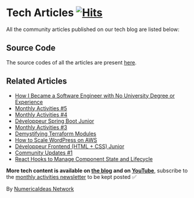 # Tech Articles&nbsp;[![Hits](https://hits.seeyoufarm.com/api/count/incr/badge.svg?url=https%3A%2F%2Fgithub.com%2Fnumerica-ideas%2Fcommunity%2Ftree%2Fmaster%2Farticles&count_bg=%2379C83D&title_bg=%23555555&icon=&icon_color=%23E7E7E7&title=hits&edge_flat=false)](https://numericaideas.com/blog)

All the community articles published on our tech blog are listed below:

## Source Code
The source codes of all the articles are present [here](../).

## Related Articles
<!-- ALL-POSTS-LIST:START -->
- [How I Became a Software Engineer with No University Degree or Experience](https://numericaideas.com/blog/software-engineer-no-university-degree-or-experience/)
- [Monthly Activities #5](https://numericaideas.com/blog/monthly-recap-5/)
- [Monthly Activities #4](https://numericaideas.com/blog/monthly-recap-4/)
- [Développeur Spring Boot Junior](https://numericaideas.com/blog/developpeur-spring-boot-junior-2/)
- [Monthly Activities #3](https://numericaideas.com/blog/monthly-recap-3/)
- [Demystifying Terraform Modules](https://numericaideas.com/blog/terraform-modules/)
- [How to Scale WordPress on AWS](https://numericaideas.com/blog/aws-scale-wordpress/)
- [Développeur Frontend &lpar;HTML + CSS&rpar; Junior](https://numericaideas.com/blog/developpeur-frontend-html-css-junior-1/)
- [Community Updates #1](https://numericaideas.com/blog/community-updates-1/)
- [React Hooks to Manage Component State and Lifecycle](https://numericaideas.com/blog/react-hooks/)
<!-- ALL-POSTS-LIST:END -->

**More tech content is available on [the blog](https://numericaideas.com/blog/) and on [YouTube](https://www.youtube.com/@numericaideas/channels?sub_confirmation=1)**, subscribe to the [monthly activities newsletter](https://numericaideas.com/blog/category/news/) to be kept posted ✅

By [NumericaIdeas Network](https://numericaideas.com)
